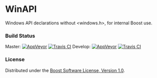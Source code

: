 WinAPI
======

Windows API declarations without &lt;windows.h&gt;, for internal Boost use.

### Build Status

Master: [![AppVeyor](https://ci.appveyor.com/api/projects/status/9e0h34pdutseu8tp/branch/master?svg=true)](https://ci.appveyor.com/project/Lastique/winapi/branch/master) [![Travis CI](https://travis-ci.org/boostorg/winapi.svg?branch=master)](https://travis-ci.org/boostorg/winapi)
Develop: [![AppVeyor](https://ci.appveyor.com/api/projects/status/9e0h34pdutseu8tp/branch/develop?svg=true)](https://ci.appveyor.com/project/Lastique/winapi/branch/develop) [![Travis CI](https://travis-ci.org/boostorg/winapi.svg?branch=develop)](https://travis-ci.org/boostorg/winapi)

### License

Distributed under the [Boost Software License, Version 1.0](http://boost.org/LICENSE_1_0.txt).
